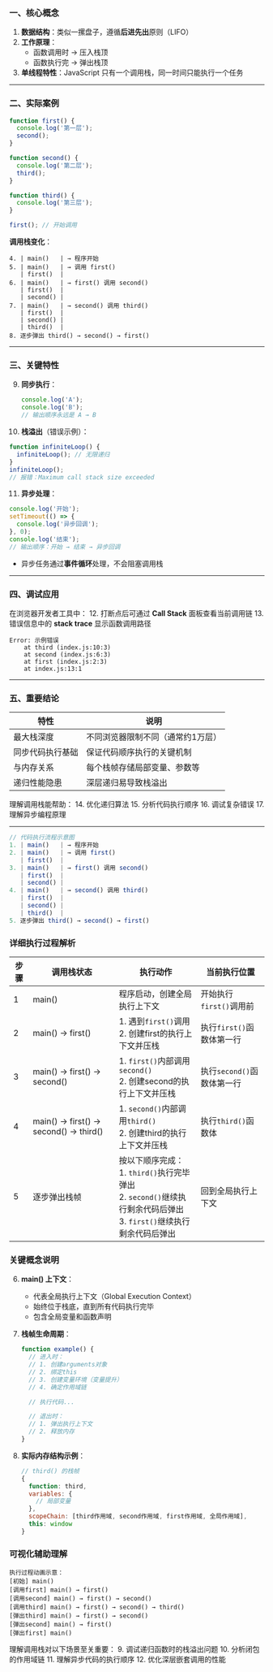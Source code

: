 ### 一、核心概念
1. **数据结构**：类似一摞盘子，遵循**后进先出**原则（LIFO）
2. **工作原理**：
   - 函数调用时 → 压入栈顶
   - 函数执行完 → 弹出栈顶
3. **单线程特性**：JavaScript 只有一个调用栈，同一时间只能执行一个任务

---

### 二、实际案例
```javascript
function first() {
  console.log('第一层');
  second();
}

function second() {
  console.log('第二层');
  third();
}

function third() {
  console.log('第三层');
}

first(); // 开始调用
```

**调用栈变化**：
```
4. | main()   | → 程序开始
5. | main()   | → 调用 first()
   | first()  |
6. | main()   | → first() 调用 second()
   | first()  |
   | second() |
7. | main()   | → second() 调用 third()
   | first()  |
   | second() |
   | third()  |
8. 逐步弹出 third() → second() → first()
```

---

### 三、关键特性
9. **同步执行**：
   ```javascript
   console.log('A');
   console.log('B'); 
   // 输出顺序永远是 A → B
   ```

10. **栈溢出**（错误示例）：
   ```javascript
   function infiniteLoop() {
     infiniteLoop(); // 无限递归
   }
   infiniteLoop();
   // 报错：Maximum call stack size exceeded
   ```

11. **异步处理**：
   ```javascript
   console.log('开始');
   setTimeout(() => {
     console.log('异步回调');
   }, 0);
   console.log('结束');
   // 输出顺序：开始 → 结束 → 异步回调
   ```
   - 异步任务通过**事件循环**处理，不会阻塞调用栈

---

### 四、调试应用
在浏览器开发者工具中：
12. 打断点后可通过 **Call Stack** 面板查看当前调用链
13. 错误信息中的 **stack trace** 显示函数调用路径
   ```
   Error: 示例错误
       at third (index.js:10:3)
       at second (index.js:6:3)
       at first (index.js:2:3)
       at index.js:13:1
   ```

---

### 五、重要结论
| 特性                | 说明                          |
|---------------------|-----------------------------|
| 最大栈深度           | 不同浏览器限制不同（通常约1万层） |
| 同步代码执行基础      | 保证代码顺序执行的关键机制       |
| 与内存关系           | 每个栈帧存储局部变量、参数等      |
| 递归性能隐患         | 深层递归易导致栈溢出            |

理解调用栈能帮助：
14. 优化递归算法
15. 分析代码执行顺序
16. 调试复杂错误
17. 理解异步编程原理


---

```javascript
// 代码执行流程示意图
1. | main()   | → 程序开始
2. | main()   | → 调用 first()
   | first()  |
3. | main()   | → first() 调用 second()
   | first()  |
   | second() |
4. | main()   | → second() 调用 third()
   | first()  |
   | second() |
   | third()  |
5. 逐步弹出 third() → second() → first()
```

### 详细执行过程解析

| 步骤 | 调用栈状态         | 执行动作                                                                 | 当前执行位置               |
|------|--------------------|------------------------------------------------------------------------|---------------------------|
| 1    | main()             | 程序启动，创建全局执行上下文                                            | 开始执行`first()`调用前    |
| 2    | main() → first()   | 1. 遇到`first()`调用<br>2. 创建first的执行上下文并压栈                  | 执行`first()`函数体第一行  |
| 3    | main() → first() → second() | 1. `first()`内部调用`second()`<br>2. 创建second的执行上下文并压栈      | 执行`second()`函数体第一行 |
| 4    | main() → first() → second() → third() | 1. `second()`内部调用`third()`<br>2. 创建third的执行上下文并压栈 | 执行`third()`函数体        |
| 5    | 逐步弹出栈帧        | 按以下顺序完成：<br>1. `third()`执行完毕弹出<br>2. `second()`继续执行剩余代码后弹出<br>3. `first()`继续执行剩余代码后弹出 | 回到全局执行上下文         |

### 关键概念说明

6. **main() 上下文**：
   - 代表全局执行上下文（Global Execution Context）
   - 始终位于栈底，直到所有代码执行完毕
   - 包含全局变量和函数声明

7. **栈帧生命周期**：
   ```javascript
   function example() {
     // 进入时：
     // 1. 创建arguments对象
     // 2. 绑定this
     // 3. 创建变量环境（变量提升）
     // 4. 确定作用域链

     // 执行代码...

     // 退出时：
     // 1. 弹出执行上下文
     // 2. 释放内存
   }
   ```

8. **实际内存结构示例**：
   ```javascript
   // third() 的栈帧
   {
     function: third,
     variables: {
       // 局部变量
     },
     scopeChain: [third作用域, second作用域, first作用域, 全局作用域],
     this: window
   }
   ```

### 可视化辅助理解
```
执行过程动画示意：
[初始] main()
[调用first] main() → first()
[调用second] main() → first() → second()
[调用third] main() → first() → second() → third()
[弹出third] main() → first() → second()
[弹出second] main() → first()
[弹出first] main()
```

理解调用栈对以下场景至关重要：
9. 调试递归函数时的栈溢出问题
10. 分析闭包的作用域链
11. 理解异步代码的执行顺序
12. 优化深层嵌套调用的性能
